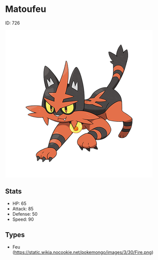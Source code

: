 # Matoufeu


ID: 726

![](https://raw.githubusercontent.com/PokeAPI/sprites/master/sprites/pokemon/other/official-artwork/726.png "Matoufeu")

## Stats


 - HP: 65
 - Attack: 85
 - Defense: 50
 - Speed: 90

## Types


 - Feu (https://static.wikia.nocookie.net/pokemongo/images/3/30/Fire.png)
